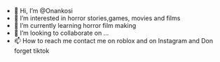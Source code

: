 - 👋 Hi, I’m @Onankosi
- 👀 I’m interested in horror stories,games, movies and films
- 🌱 I’m currently learning horror film making
- 💞️ I’m looking to collaborate on ...
- 📫 How to reach me contact me on roblox and on Instagram and Don forget tiktok 

<!---
Onankosi/Onankosi is a ✨ special ✨ repository because its `README.md` (this file) appears on your GitHub profile.
You can click the Preview link to take a look at your changes.
--->
